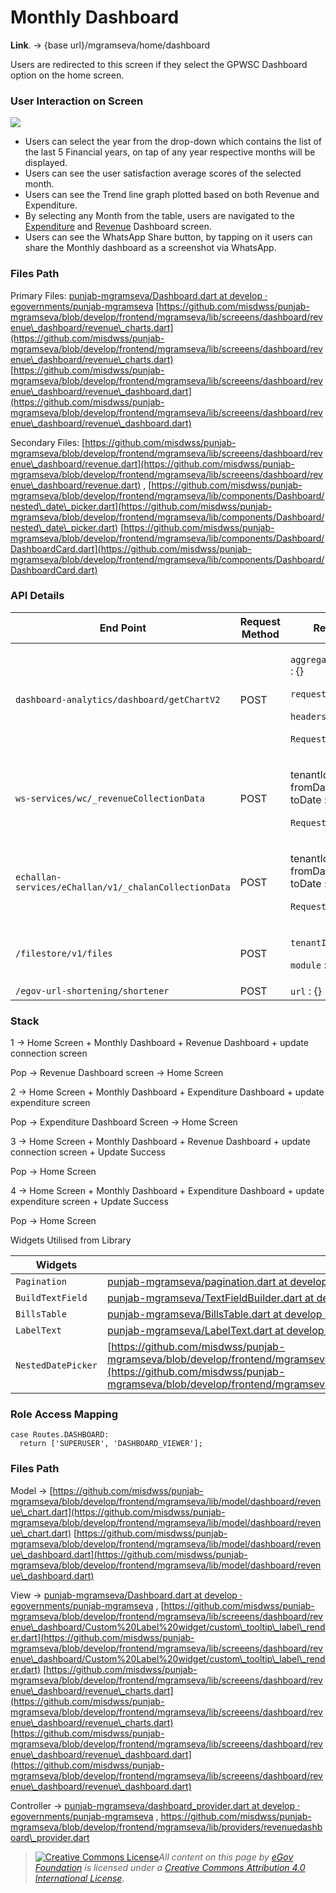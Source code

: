 # Monthly Dashboard

**Link**. → {base url}/mgramseva/home/dashboard

Users are redirected to this screen if they select the GPWSC Dashboard option on the home screen.

### **User Interaction on Screen**

![](../../../../../.gitbook/assets/Screenshot\_1640844876.png)

* Users can select the year from the drop-down which contains the list of the last 5 Financial years, on tap of any year respective months will be displayed.
* Users can see the user satisfaction average scores of the selected month.
* Users can see the Trend line graph plotted based on both Revenue and Expenditure.
* By selecting any Month from the table, users are navigated to the [Expenditure](https://digit-discuss.atlassian.net/wiki/spaces/DD/pages/1926791281) and [Revenue](https://digit-discuss.atlassian.net/wiki/spaces/DD/pages/1926824058) Dashboard screen.
* Users can see the WhatsApp Share button, by tapping on it users can share the Monthly dashboard as a screenshot via WhatsApp.

### **Files Path**

Primary Files: [<img src="https://github.com/fluidicon.png" alt="" data-size="line">punjab-mgramseva/Dashboard.dart at develop · egovernments/punjab-mgramseva](https://github.com/egovernments/punjab-mgramseva/blob/develop/frontend/mgramseva/lib/screeens/dashboard/Dashboard.dart) [https://github.com/misdwss/punjab-mgramseva/blob/develop/frontend/mgramseva/lib/screeens/dashboard/revenue\_dashboard/revenue\_charts.dart](https://github.com/misdwss/punjab-mgramseva/blob/develop/frontend/mgramseva/lib/screeens/dashboard/revenue\_dashboard/revenue\_charts.dart) [https://github.com/misdwss/punjab-mgramseva/blob/develop/frontend/mgramseva/lib/screeens/dashboard/revenue\_dashboard/revenue\_dashboard.dart](https://github.com/misdwss/punjab-mgramseva/blob/develop/frontend/mgramseva/lib/screeens/dashboard/revenue\_dashboard/revenue\_dashboard.dart)

Secondary Files: [https://github.com/misdwss/punjab-mgramseva/blob/develop/frontend/mgramseva/lib/screeens/dashboard/revenue\_dashboard/revenue.dart](https://github.com/misdwss/punjab-mgramseva/blob/develop/frontend/mgramseva/lib/screeens/dashboard/revenue\_dashboard/revenue.dart) , [https://github.com/misdwss/punjab-mgramseva/blob/develop/frontend/mgramseva/lib/components/Dashboard/nested\_date\_picker.dart](https://github.com/misdwss/punjab-mgramseva/blob/develop/frontend/mgramseva/lib/components/Dashboard/nested\_date\_picker.dart) [https://github.com/misdwss/punjab-mgramseva/blob/develop/frontend/mgramseva/lib/components/Dashboard/DashboardCard.dart](https://github.com/misdwss/punjab-mgramseva/blob/develop/frontend/mgramseva/lib/components/Dashboard/DashboardCard.dart)

### &#x20;**API Details**

| **End Point**                                         | **Request Method** | **Request Info**                                                                                                                                       |
| ----------------------------------------------------- | ------------------ | ------------------------------------------------------------------------------------------------------------------------------------------------------ |
| `dashboard-analytics/dashboard/getChartV2`            | POST               | <p><code>aggregationRequestDto</code> : {}</p><p><code>requestDate</code> : {}</p><p><code>headers</code> : {}</p><p><code>RequestInfo</code> : {}</p> |
| `ws-services/wc/_revenueCollectionData`               | POST               | <p>tenantId : {}<br>fromDate : {}<br>toDate : {}</p><p><code>RequestInfo</code> : {}</p>                                                               |
| `echallan-services/eChallan/v1/_chalanCollectionData` | POST               | <p>tenantId : {}<br>fromDate : {}<br>toDate : {}</p><p><code>RequestInfo</code> : {}</p>                                                               |
| `/filestore/v1/files`                                 | POST               | <p><code>tenantId</code> : {}</p><p><code>module</code> : {}</p>                                                                                       |
| `/egov-url-shortening/shortener`                      | POST               | `url` : {}                                                                                                                                             |

### **Stack**

1 → Home Screen + Monthly Dashboard + Revenue Dashboard + update connection screen

Pop → Revenue Dashboard screen → Home Screen

2 → Home Screen + Monthly Dashboard + Expenditure Dashboard + update expenditure screen

Pop → Expenditure Dashboard Screen → Home Screen

3 → Home Screen + Monthly Dashboard + Revenue Dashboard + update connection screen + Update Success

Pop → Home Screen

4 → Home Screen + Monthly Dashboard + Expenditure Dashboard + update expenditure screen + Update Success

Pop → Home Screen

Widgets Utilised from Library

| **Widgets**        | **File Path**                                                                                                                                                                                                                                                                | **Description**    |
| ------------------ | ---------------------------------------------------------------------------------------------------------------------------------------------------------------------------------------------------------------------------------------------------------------------------- | ------------------ |
| `Pagination`       | [<img src="https://github.com/fluidicon.png" alt="" data-size="line">punjab-mgramseva/pagination.dart at develop · egovernments/punjab-mgramseva](https://github.com/egovernments/punjab-mgramseva/blob/develop/frontend/mgramseva/lib/widgets/pagination.dart)              | Pagination         |
| `BuildTextField`   | [<img src="https://github.com/fluidicon.png" alt="" data-size="line">punjab-mgramseva/TextFieldBuilder.dart at develop · egovernments/punjab-mgramseva](https://github.com/egovernments/punjab-mgramseva/blob/develop/frontend/mgramseva/lib/widgets/TextFieldBuilder.dart)  | Text Field         |
| `BillsTable`       | [<img src="https://github.com/fluidicon.png" alt="" data-size="line">punjab-mgramseva/BillsTable.dart at develop · egovernments/punjab-mgramseva](https://github.com/egovernments/punjab-mgramseva/blob/develop/frontend/mgramseva/lib/components/Dashboard/BillsTable.dart) | Table              |
| `LabelText`        | [<img src="https://github.com/fluidicon.png" alt="" data-size="line">punjab-mgramseva/LabelText.dart at develop · egovernments/punjab-mgramseva](https://github.com/egovernments/punjab-mgramseva/blob/develop/frontend/mgramseva/lib/widgets/LabelText.dart)                | Subtitle           |
| `NestedDatePicker` | [https://github.com/misdwss/punjab-mgramseva/blob/develop/frontend/mgramseva/lib/components/Dashboard/nested\_date\_picker.dart](https://github.com/misdwss/punjab-mgramseva/blob/develop/frontend/mgramseva/lib/components/Dashboard/nested\_date\_picker.dart)             | Nested Date Picker |

### &#x20;**Role Access Mapping**

```
case Routes.DASHBOARD:
  return ['SUPERUSER', 'DASHBOARD_VIEWER'];
```

### &#x20;**Files Path**

Model → [https://github.com/misdwss/punjab-mgramseva/blob/develop/frontend/mgramseva/lib/model/dashboard/revenue\_chart.dart](https://github.com/misdwss/punjab-mgramseva/blob/develop/frontend/mgramseva/lib/model/dashboard/revenue\_chart.dart) [https://github.com/misdwss/punjab-mgramseva/blob/develop/frontend/mgramseva/lib/model/dashboard/revenue\_dashboard.dart](https://github.com/misdwss/punjab-mgramseva/blob/develop/frontend/mgramseva/lib/model/dashboard/revenue\_dashboard.dart)

View → [<img src="https://github.com/fluidicon.png" alt="" data-size="line">punjab-mgramseva/Dashboard.dart at develop · egovernments/punjab-mgramseva](https://github.com/egovernments/punjab-mgramseva/blob/develop/frontend/mgramseva/lib/screeens/dashboard/Dashboard.dart) , [https://github.com/misdwss/punjab-mgramseva/blob/develop/frontend/mgramseva/lib/screeens/dashboard/revenue\_dashboard/Custom%20Label%20widget/custom\_tooltip\_label\_render.dart](https://github.com/misdwss/punjab-mgramseva/blob/develop/frontend/mgramseva/lib/screeens/dashboard/revenue\_dashboard/Custom%20Label%20widget/custom\_tooltip\_label\_render.dart) [https://github.com/misdwss/punjab-mgramseva/blob/develop/frontend/mgramseva/lib/screeens/dashboard/revenue\_dashboard/revenue\_charts.dart](https://github.com/misdwss/punjab-mgramseva/blob/develop/frontend/mgramseva/lib/screeens/dashboard/revenue\_dashboard/revenue\_charts.dart) [https://github.com/misdwss/punjab-mgramseva/blob/develop/frontend/mgramseva/lib/screeens/dashboard/revenue\_dashboard/revenue\_dashboard.dart](https://github.com/misdwss/punjab-mgramseva/blob/develop/frontend/mgramseva/lib/screeens/dashboard/revenue\_dashboard/revenue\_dashboard.dart)

Controller → [<img src="https://github.com/fluidicon.png" alt="" data-size="line">punjab-mgramseva/dashboard\_provider.dart at develop · egovernments/punjab-mgramseva](https://github.com/egovernments/punjab-mgramseva/blob/develop/frontend/mgramseva/lib/providers/dashboard\_provider.dart) , https://github.com/misdwss/punjab-mgramseva/blob/develop/frontend/mgramseva/lib/providers/revenuedashboard\_provider.dart



> [![Creative Commons License](https://i.creativecommons.org/l/by/4.0/80x15.png)_​_](http://creativecommons.org/licenses/by/4.0/)_All content on this page by_ [_eGov Foundation_](https://egov.org.in/) _is licensed under a_ [_Creative Commons Attribution 4.0 International License_](http://creativecommons.org/licenses/by/4.0/)_._
